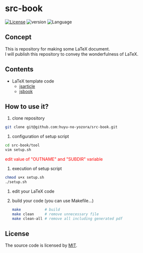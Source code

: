 # src-book
[![License](https://img.shields.io/badge/license-MIT-blue)](LICENSE)
![version](https://img.shields.io/static/v1?label=version&message=v1.0.0&color=brightgreen)
![Language](https://img.shields.io/static/v1?label=language&message=LaTeX&color=blueviolet)


## Concept
This is repository for making some LaTeX document.  
I will publish this repository to convey the wonderfulness of LaTeX.


## Contents
* LaTeX template code  
  * [jsarticle](https://github.com/huyu-no-yozora/src-article)
  * [jsbook](https://github.com/huyu-no-yozora/src-book)


## How to use it?
1. clone repository
  ```bash
  git clone git@github.com:huyu-no-yozora/src-book.git
  ```
1. configuration of setup script
  ```bash
  cd src-book/tool
  vim setup.sh
  ```
  <font color="red">edit value of "OUTNAME" and "SUBDIR" variable</font>

1. execution of setup script
  ```bash
  chmod u+x setup.sh
  ./setup.sh
  ```
1. edit your LaTeX code
 
1. build your code
   (you can use Makefile...)
   ```bash
   make           # build
   make clean     # remove unnecessary file
   make clean-all # remove all including generated pdf
   ```


## License
The source code is licensed by [MIT](LICENSE).


